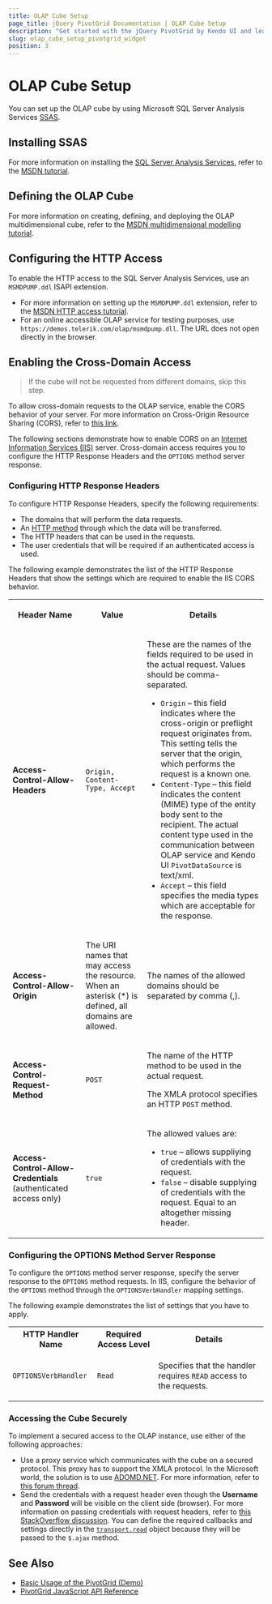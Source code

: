 ```yaml
---
title: OLAP Cube Setup
page_title: jQuery PivotGrid Documentation | OLAP Cube Setup
description: "Get started with the jQuery PivotGrid by Kendo UI and learn how to set up the OLAP Cube when working with the widget."
slug: olap_cube_setup_pivotgrid_widget
position: 3
---
```


# OLAP Cube Setup

You can set up the OLAP cube by using Microsoft SQL Server Analysis Services [SSAS](http://technet.microsoft.com/en-us/library/ms175609(v=sql.90).aspx).

## Installing SSAS

For more information on installing the [SQL Server Analysis Services](http://technet.microsoft.com/en-us/library/ms175609(v=sql.90).aspx), refer to the [MSDN tutorial](https://msdn.microsoft.com/en-us/library/hh403424(v=sql.110).aspx).

## Defining the OLAP Cube

For more information on creating, defining, and deploying the OLAP multidimensional cube, refer to the [MSDN multidimensional modelling tutorial](https://msdn.microsoft.com/en-us/library/ms170208(v=sql.110).aspx).

## Configuring the HTTP Access

To enable the HTTP access to the SQL Server Analysis Services, use an `MSMDPUMP.ddl` ISAPI extension.

* For more information on setting up the `MSMDPUMP.ddl` extension, refer to the [MSDN HTTP access tutorial](http://technet.microsoft.com/en-us/library/gg492140.aspx).
* For an online accessible OLAP service for testing purposes, use `https://demos.telerik.com/olap/msmdpump.dll`. The URL does not open directly in the browser.

## Enabling the Cross-Domain Access

> If the cube will not be requested from different domains, skip this step.

To allow cross-domain requests to the OLAP service, enable the CORS behavior of your server. For more information on Cross-Origin Resource Sharing (CORS), refer to [this link](https://developer.mozilla.org/en-US/docs/Web/HTTP/Access_control_CORS).

The following sections demonstrate how to enable CORS on an [Internet Information Services (IIS)](http://www.iis.net/) server. Cross-domain access requires you to configure the HTTP Response Headers and the `OPTIONS` method server response.

### Configuring HTTP Response Headers

To configure HTTP Response Headers, specify the following requirements:
* The domains that will perform the data requests.
* An [HTTP method](https://www.w3.org/Protocols/rfc2616/rfc2616-sec9.html) through which the data will be transferred.
* The HTTP headers that can be used in the requests.
* The user credentials that will be required if an authenticated access is used.

The following example demonstrates the list of the HTTP Response Headers that show the settings which are required to enable the IIS CORS behavior.

<table>
    <tbody>
        <tr>
            <th>
                <p>Header Name</p>
            </th>
            <th>
                <p>Value</p>
            </th>
            <th>
                <p>Details</p>
            </th>
        </tr>
        <tr>
            <td><strong>Access-Control-Allow-Headers</strong></td>
            <td><code>Origin, Content-Type, Accept</code></td>
            <td>
                <p>These are the names of the fields required to be used in the actual request. Values should be comma-separated.</p>
                <ul>
                    <li><code>Origin</code> – this field indicates where the cross-origin or preflight request originates from. This setting tells the server that the origin, which performs the request is a known one.</li>
                    <li><code>Content-Type</code> – this field indicates the content (MIME) type of the entity body sent to the recipient. The actual content type used in the communication between OLAP service and Kendo UI <code>PivotDataSource</code> is text/xml.</li>
                    <li><code>Accept</code> – this field specifies the media types which are acceptable for the response.</li>
                </ul>
            </td>
        </tr>
        <tr>
            <td><strong>Access-Control-Allow-Origin</strong></td>
            <td>
                <p>The URI names that may access the resource. When an asterisk (*) is defined, all domains are allowed.</p>
            </td>
            <td>
                <p>The names of the allowed domains should be separated by comma (,).</p>
            </td>
        </tr>
        <tr>
            <td><strong>Access-Control-Request-Method</strong></td>
            <td><code>POST</code></td>
            <td>
                <p>The name of the HTTP method to be used in the actual request.</p>
                <p>The XMLA protocol specifies an HTTP <code>POST</code> method.</p>
            </td>
        </tr>
        <tr>
            <td><strong>Access-Control-Allow-Credentials</strong> (authenticated access only)</td>
            <td><code>true</code></td>
            <td>
                <p>The allowed values are:</p>
                <ul>
                    <li><code>true</code> – allows suppliying of credentials with the request.</li>
                    <li><code>false</code> – disable supplying of credentials with the request. Equal to an altogether missing header.</li>
                </ul>
            </td>
        </tr>
    </tbody>
</table>

### Configuring the OPTIONS Method Server Response

To configure the `OPTIONS` method server response, specify the server response to the `OPTIONS` method requests. In IIS, configure the behavior of the `OPTIONS` method through the `OPTIONSVerbHandler` mapping settings.

The following example demonstrates the list of settings that you have to apply.

<table>
    <tbody>
        <tr>
            <th>HTTP Handler Name</th>
            <th>Required Access Level</th>
            <th>Details</th>
        </tr>
        <tr>
            <td><code>OPTIONSVerbHandler</code></td>
            <td><code>Read</code></td>
            <td>
                <p>Specifies that the handler requires <code>READ</code> access to the requests.</p>
            </td>
        </tr>
    </tbody>
</table>

### Accessing the Cube Securely

To implement a secured access to the OLAP instance, use either of the following approaches:
* Use a proxy service which communicates with the cube on a secured protocol. This proxy has to support the XMLA protocol. In the Microsoft world, the solution is to use [ADOMD.NET](https://technet.microsoft.com/en-us/library/ms123483%28v=sql.110%29.aspx). For more information, refer to [this forum thread](https://www.telerik.com/forums/securing-access-to-msmdpump-dll).
* Send the credentials with a request header even though the **Username** and **Password** will be visible on the client side (browser). For more information on passing credentials with request headers, refer to [this StackOverflow discussion](http://stackoverflow.com/questions/14579478/how-to-pass-credentials-for-a-webservice-using-jquery-ajax-call). You can define the required callbacks and settings directly in the [`transport.read`](/api/javascript/data/datasource/configuration/transport.read) object because they will be passed to the `$.ajax` method.

## See Also

* [Basic Usage of the PivotGrid (Demo)](https://demos.telerik.com/kendo-ui/pivotgrid/index)
* [PivotGrid JavaScript API Reference](/api/javascript/ui/pivotgrid)
